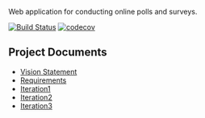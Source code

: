 Web application for conducting online polls and surveys.

[![Build Status](https://app.travis-ci.com/pimmimagi/ku-polls.svg?branch=main)](https://app.travis-ci.com/pimmimagi/ku-polls)
[![codecov](https://codecov.io/gh/pimmimagi/ku-polls/branch/main/graph/badge.svg?token=FBwrsuRAXW)](https://codecov.io/gh/pimmimagi/ku-polls)

## Project Documents

- [Vision Statement](../../wiki/Vision%20Statement)
- [Requirements](../../wiki/Requirements)
- [Iteration1](../../wiki/Iteration1)
- [Iteration2](../../wiki/Iteration2)
- [Iteration3](../../wiki/Iteration3)
